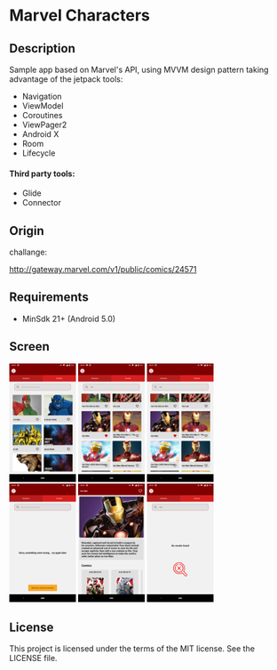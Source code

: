 
# Marvel Characters

## Description
 Sample app based on Marvel's API, using MVVM design pattern
taking advantage of the jetpack tools:

- Navigation
- ViewModel
- Coroutines
- ViewPager2
- Android X
- Room
- Lifecycle

#### Third party tools:

- Glide
- Connector

## Origin

challange:

http://gateway.marvel.com/v1/public/comics/24571


## Requirements
-   MinSdk 21+ (Android 5.0)

## Screen

<div class="row">
  <div class="column">
    <img src="app/src/main/res/drawable/screen_1.png" width="120" />
    <img src="app/src/main/res/drawable/screen_2.png" width="120" />
    <img src="app/src/main/res/drawable/screen_3.png" width="120" />
  </div>
  <div class="column">
    <img src="app/src/main/res/drawable/screen_5.png" width="120" />
    <img src="app/src/main/res/drawable/screen_4.png" width="120" />
    <img src="app/src/main/res/drawable/screen_6.png" width="120" />
  </div>
</div>





## License
This project is licensed under the terms of the MIT license. See the LICENSE file.
